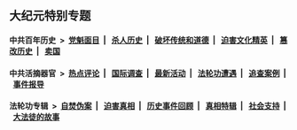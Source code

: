 ## 大纪元特别专题

#### 中共百年历史 &nbsp;>&nbsp; [党魁面目](indexes/nf1176107/README.md?10230430) &nbsp;| &nbsp; [杀人历史](indexes/nf1176106/README.md?10230430) &nbsp;| &nbsp; [破坏传统和道德](indexes/nf1176106/README.md?10230430) &nbsp;| &nbsp; [迫害文化精英](indexes/nf1176111/README.md?10230430) &nbsp;| &nbsp; [篡改历史](indexes/nf1176115/README.md?10230430) &nbsp;| &nbsp; [卖国](indexes/nf1176117/README.md?10230430) 

#### 中共活摘器官 &nbsp;>&nbsp; [热点评论](indexes/nf5879/README.md?10230430) &nbsp;| &nbsp; [国际调查](indexes/nf5947/README.md?10230430) &nbsp;| &nbsp; [最新活动](indexes/nf5883/README.md?10230430) &nbsp;| &nbsp; [法轮功遭遇](indexes/nf5881/README.md?10230430) &nbsp;| &nbsp; [追查案例](indexes/nf5880/README.md?10230430) &nbsp;| &nbsp; [事件报导](indexes/nf5877/README.md?10230430) 

#### 法轮功专辑 &nbsp;>&nbsp; [自焚伪案](indexes/nf5562/README.md?10230430) &nbsp;| &nbsp; [迫害真相](indexes/nf4379/README.md?10230430) &nbsp;| &nbsp; [历史事件回顾](indexes/nf5793/README.md?10230430) &nbsp;| &nbsp; [真相特辑](indexes/nf4389/README.md?10230430) &nbsp;| &nbsp; [社会支持](indexes/nf4386/README.md?10230430) &nbsp;| &nbsp; [大法徒的故事](indexes/nf1147481/README.md?10230430) 


